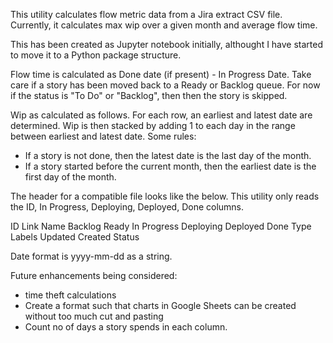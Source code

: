 This utility calculates flow metric data from a Jira extract CSV file.  Currently, it calculates max wip over a given month and average flow time.

This has been created as Jupyter notebook initially, althought I have started to move it to a Python package structure.

Flow time is calculated as Done date (if present) - In Progress Date.  Take care if a story has been moved back to a Ready or Backlog queue.  For now if the status is "To Do" or "Backlog", then then the story is skipped.

Wip as calculated as follows.  For each row, an earliest and latest date are determined.  Wip is then stacked by adding 1 to each day in the range between earliest and latest date.   Some rules:

- If a story is not done, then the latest date is the last day of the month.
- If a story started before the current month, then the earliest date is the first day of the month.

The header for a compatible file looks like the below.  This utility only reads the ID, In Progress, Deploying, Deployed, Done columns.

ID	Link	Name	Backlog	Ready	In Progress	Deploying	Deployed	Done	Type	Labels	Updated	Created	Status

Date format is yyyy-mm-dd as a string.

Future enhancements being considered:

- time theft calculations
- Create a format such that charts in Google Sheets can be created without too much cut and pasting
- Count no of days a story spends in each column. 
